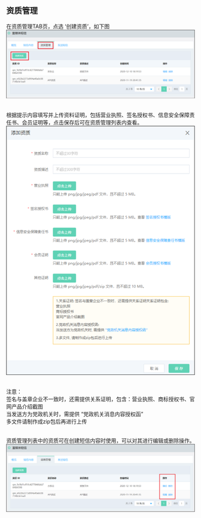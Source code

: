 ## 资质管理 <br>

在资质管理TAB页，点选 ‘创建资质’，如下图<br>
![资质管理](../../../../image/Cloud-Communication/Rich-Media-SMS/rms-020.png)<br><br>

根据提示内容填写并上传资料证明，包括营业执照、签名授权书、信息安全保障责任书、会员证明等，点击保存后可在资质管理列表内查看。<br>
![添加资质](../../../../image/Cloud-Communication/Rich-Media-SMS/rms-021.png)<br><br>

注意：<br>
签名与盖章企业不一致时，还需提供关系证明，包含：营业执照、商标授权书、官网产品介绍截图<br>
当发送方为党政机关时，需提供 “党政机关消息内容授权函”<br>
多文件请制作成zip包后再进行上传<br><br>

资质管理列表中的资质可在创建短信内容时使用，可以对其进行编辑或删除操作。<br>
![资质管理列表](../../../../image/Cloud-Communication/Rich-Media-SMS/rms-022.png)

